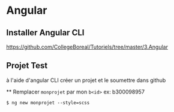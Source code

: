 # Angular 


## Installer Angular CLI

https://github.com/CollegeBoreal/Tutoriels/tree/master/3.Angular

## Projet Test

à l'aide d'angular CLI créer un projet et le soumettre dans github

** Remplacer `monprojet` par mon `b<id>` ex: b300098957

```
$ ng new monprojet --style=scss
```

